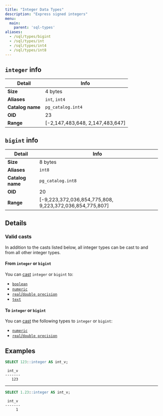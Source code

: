 ```yaml
---
title: "Integer Data Types"
description: "Express signed integers"
menu:
  main:
    parent: 'sql-types'
aliases:
  - /sql/types/bigint
  - /sql/types/int
  - /sql/types/int4
  - /sql/types/int8
---
```


## `integer` info

Detail | Info
-------|------
**Size** | 4 bytes
**Aliases** | `int`, `int4`
**Catalog name** | `pg_catalog.int4`
**OID** | 23
**Range** | [-2,147,483,648, 2,147,483,647]

## `bigint` info

Detail | Info
-------|------
**Size** | 8 bytes
**Aliases** | `int8`
**Catalog name** | `pg_catalog.int8`
**OID** | 20
**Range** | [-9,223,372,036,854,775,808, 9,223,372,036,854,775,807]

## Details

### Valid casts

In addition to the casts listed below, all integer types can be cast to and from
all other integer types.

#### From `integer` or `bigint`

You can [cast](../../functions/cast) `integer` or `bigint` to:

- [`boolean`](../boolean)
- [`numeric`](../numeric)
- [`real`/`double precision`](../float)
- [`text`](../text)

#### To `integer` or `bigint`

You can [cast](../../functions/cast) the following types to `integer` or `bigint`:

- [`numeric`](../numeric)
- [`real`/`double precision`](../float)

## Examples

```sql
SELECT 123::integer AS int_v;
```
```nofmt
 int_v
-------
   123
```

<hr/>

```sql
SELECT 1.23::integer AS int_v;
```
```nofmt
 int_v
-------
     1
```
